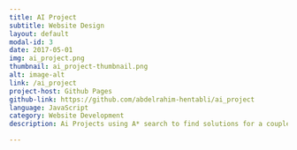 ```yaml
---
title: AI Project
subtitle: Website Design
layout: default
modal-id: 3
date: 2017-05-01
img: ai_project.png
thumbnail: ai_project-thumbnail.png
alt: image-alt
link: /ai_project
project-host: Github Pages
github-link: https://github.com/abdelrahim-hentabli/ai_project
language: JavaScript
category: Website Development
description: Ai Projects using A* search to find solutions for a couple puzzles.

---
```

